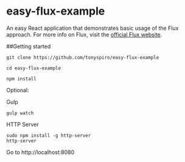 # easy-flux-example
An easy React application that demonstrates basic usage of the Flux approach.  For more info on Flux, visit the [official Flux website](https://facebook.github.io/flux/).

##Getting started
```
git clone https://github.com/tonyspiro/easy-flux-example
```

```
cd easy-flux-example
```

```
npm install
```

Optional:

Gulp
```
gulp watch
```
HTTP Server
```
sudo npm install -g http-server
http-server
```

Go to http://localhost:8080
